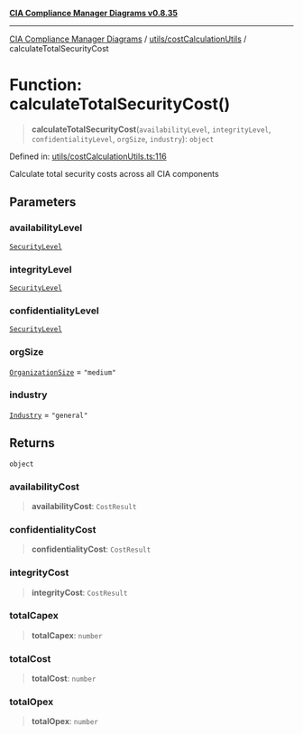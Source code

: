 [**CIA Compliance Manager Diagrams v0.8.35**](../../../README.md)

***

[CIA Compliance Manager Diagrams](../../../modules.md) / [utils/costCalculationUtils](../README.md) / calculateTotalSecurityCost

# Function: calculateTotalSecurityCost()

> **calculateTotalSecurityCost**(`availabilityLevel`, `integrityLevel`, `confidentialityLevel`, `orgSize`, `industry`): `object`

Defined in: [utils/costCalculationUtils.ts:116](https://github.com/Hack23/cia-compliance-manager/blob/b297770fc62abf558e2711cd029bbbe74e6c5cfb/src/utils/costCalculationUtils.ts#L116)

Calculate total security costs across all CIA components

## Parameters

### availabilityLevel

[`SecurityLevel`](../../../types/cia/type-aliases/SecurityLevel.md)

### integrityLevel

[`SecurityLevel`](../../../types/cia/type-aliases/SecurityLevel.md)

### confidentialityLevel

[`SecurityLevel`](../../../types/cia/type-aliases/SecurityLevel.md)

### orgSize

[`OrganizationSize`](../type-aliases/OrganizationSize.md) = `"medium"`

### industry

[`Industry`](../type-aliases/Industry.md) = `"general"`

## Returns

`object`

### availabilityCost

> **availabilityCost**: `CostResult`

### confidentialityCost

> **confidentialityCost**: `CostResult`

### integrityCost

> **integrityCost**: `CostResult`

### totalCapex

> **totalCapex**: `number`

### totalCost

> **totalCost**: `number`

### totalOpex

> **totalOpex**: `number`
